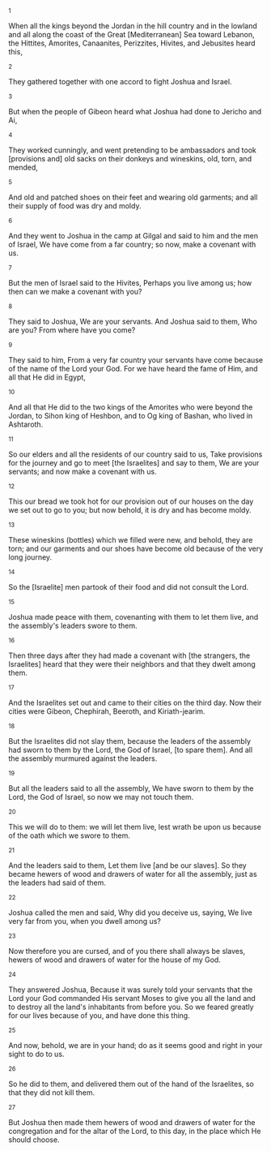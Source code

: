 <sup>1</sup> 

When all the kings beyond the Jordan in the hill country and in the lowland and all along the coast of the Great [Mediterranean] Sea toward Lebanon, the Hittites, Amorites, Canaanites, Perizzites, Hivites, and Jebusites heard this, 

<sup>2</sup> 

They gathered together with one accord to fight Joshua and Israel. 

<sup>3</sup> 

But when the people of Gibeon heard what Joshua had done to Jericho and Ai, 

<sup>4</sup> 

They worked cunningly, and went pretending to be ambassadors and took [provisions and] old sacks on their donkeys and wineskins, old, torn, and mended, 

<sup>5</sup> 

And old and patched shoes on their feet and wearing old garments; and all their supply of food was dry and moldy. 

<sup>6</sup> 

And they went to Joshua in the camp at Gilgal and said to him and the men of Israel, We have come from a far country; so now, make a covenant with us. 

<sup>7</sup> 

But the men of Israel said to the Hivites, Perhaps you live among us; how then can we make a covenant with you? 

<sup>8</sup> 

They said to Joshua, We are your servants. And Joshua said to them, Who are you? From where have you come? 

<sup>9</sup> 

They said to him, From a very far country your servants have come because of the name of the Lord your God. For we have heard the fame of Him, and all that He did in Egypt, 

<sup>10</sup> 

And all that He did to the two kings of the Amorites who were beyond the Jordan, to Sihon king of Heshbon, and to Og king of Bashan, who lived in Ashtaroth. 

<sup>11</sup> 

So our elders and all the residents of our country said to us, Take provisions for the journey and go to meet [the Israelites] and say to them, We are your servants; and now make a covenant with us. 

<sup>12</sup> 

This our bread we took hot for our provision out of our houses on the day we set out to go to you; but now behold, it is dry and has become moldy. 

<sup>13</sup> 

These wineskins (bottles) which we filled were new, and behold, they are torn; and our garments and our shoes have become old because of the very long journey. 

<sup>14</sup> 

So the [Israelite] men partook of their food and did not consult the Lord. 

<sup>15</sup> 

Joshua made peace with them, covenanting with them to let them live, and the assembly's leaders swore to them. 

<sup>16</sup> 

Then three days after they had made a covenant with [the strangers, the Israelites] heard that they were their neighbors and that they dwelt among them. 

<sup>17</sup> 

And the Israelites set out and came to their cities on the third day. Now their cities were Gibeon, Chephirah, Beeroth, and Kiriath-jearim. 

<sup>18</sup> 

But the Israelites did not slay them, because the leaders of the assembly had sworn to them by the Lord, the God of Israel, [to spare them]. And all the assembly murmured against the leaders. 

<sup>19</sup> 

But all the leaders said to all the assembly, We have sworn to them by the Lord, the God of Israel, so now we may not touch them. 

<sup>20</sup> 

This we will do to them: we will let them live, lest wrath be upon us because of the oath which we swore to them. 

<sup>21</sup> 

And the leaders said to them, Let them live [and be our slaves]. So they became hewers of wood and drawers of water for all the assembly, just as the leaders had said of them. 

<sup>22</sup> 

Joshua called the men and said, Why did you deceive us, saying, We live very far from you, when you dwell among us? 

<sup>23</sup> 

Now therefore you are cursed, and of you there shall always be slaves, hewers of wood and drawers of water for the house of my God. 

<sup>24</sup> 

They answered Joshua, Because it was surely told your servants that the Lord your God commanded His servant Moses to give you all the land and to destroy all the land's inhabitants from before you. So we feared greatly for our lives because of you, and have done this thing. 

<sup>25</sup> 

And now, behold, we are in your hand; do as it seems good and right in your sight to do to us. 

<sup>26</sup> 

So he did to them, and delivered them out of the hand of the Israelites, so that they did not kill them. 

<sup>27</sup> 

But Joshua then made them hewers of wood and drawers of water for the congregation and for the altar of the Lord, to this day, in the place which He should choose.